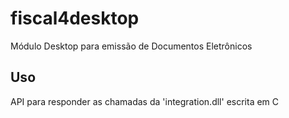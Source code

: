 # fiscal4desktop

Módulo Desktop para emissão de Documentos Eletrônicos

## Uso

API para responder as chamadas da 'integration.dll' escrita em C